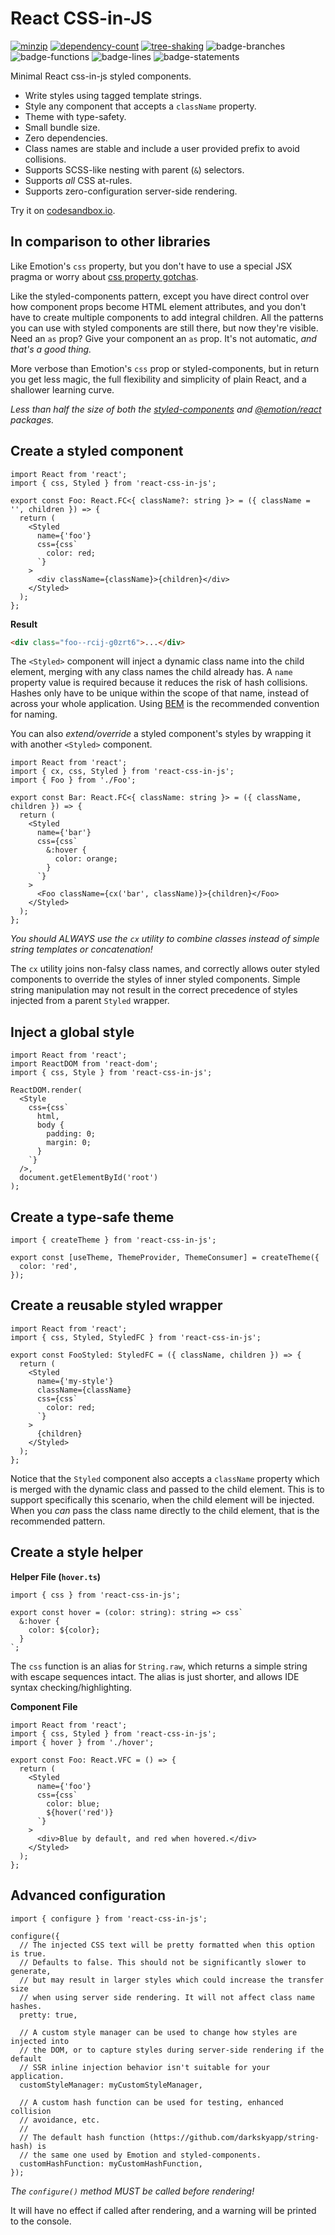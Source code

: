 # React CSS-in-JS

[![minzip](https://badgen.net/bundlephobia/minzip/react-css-in-js@1.0.7-prerelease.0)](https://bundlephobia.com/result?p=react-css-in-js@1.0.7-prerelease.0)
[![dependency-count](https://badgen.net/bundlephobia/dependency-count/react-css-in-js@1.0.7-prerelease.0)](https://bundlephobia.com/result?p=react-css-in-js@1.0.7-prerelease.0)
[![tree-shaking](https://badgen.net/bundlephobia/tree-shaking/react-css-in-js@1.0.7-prerelease.0)](https://bundlephobia.com/result?p=react-css-in-js@1.0.7-prerelease.0)
![badge-branches](coverage/badge-branches.svg)
![badge-functions](coverage/badge-functions.svg)
![badge-lines](coverage/badge-lines.svg)
![badge-statements](coverage/badge-statements.svg)

Minimal React css-in-js styled components.

- Write styles using tagged template strings.
- Style any component that accepts a `className` property.
- Theme with type-safety.
- Small bundle size.
- Zero dependencies.
- Class names are stable and include a user provided prefix to avoid collisions.
- Supports SCSS-like nesting with parent (`&`) selectors.
- Supports _all_ CSS at-rules.
- Supports zero-configuration server-side rendering.

Try it on [codesandbox.io](https://codesandbox.io/s/react-css-in-js-iup6f).

## In comparison to other libraries

Like Emotion's `css` property, but you don't have to use a special JSX pragma or worry about [css property gotchas](https://emotion.sh/docs/css-prop#gotchas).

Like the styled-components pattern, except you have direct control over how component props become HTML element attributes, and you don't have to create multiple components to add integral children. All the patterns you can use with styled components are still there, but now they're visible. Need an `as` prop? Give your component an `as` prop. It's not automatic, _and that's a good thing._

More verbose than Emotion's `css` prop or styled-components, but in return you get less magic, the full flexibility and simplicity of plain React, and a shallower learning curve.

_Less than half the size of both the [styled-components](https://bundlephobia.com/result?p=styled-components) and [@emotion/react](https://bundlephobia.com/result?p=@emotion/react) packages._

## Create a styled component

```tsx
import React from 'react';
import { css, Styled } from 'react-css-in-js';

export const Foo: React.FC<{ className?: string }> = ({ className = '', children }) => {
  return (
    <Styled
      name={'foo'}
      css={css`
        color: red;
      `}
    >
      <div className={className}>{children}</div>
    </Styled>
  );
};
```

**Result**

```html
<div class="foo--rcij-g0zrt6">...</div>
```

The `<Styled>` component will inject a dynamic class name into the child element, merging with any class names the child already has. A `name` property value is required because it reduces the risk of hash collisions. Hashes only have to be unique within the scope of that name, instead of across your whole application. Using [BEM](http://getbem.com) is the recommended convention for naming.

You can also _extend/override_ a styled component's styles by wrapping it with another `<Styled>` component.

```tsx
import React from 'react';
import { cx, css, Styled } from 'react-css-in-js';
import { Foo } from './Foo';

export const Bar: React.FC<{ className: string }> = ({ className, children }) => {
  return (
    <Styled
      name={'bar'}
      css={css`
        &:hover {
          color: orange;
        }
      `}
    >
      <Foo className={cx('bar', className)}>{children}</Foo>
    </Styled>
  );
};
```

_You should ALWAYS use the `cx` utility to combine classes instead of simple string templates or concatenation!_

The `cx` utility joins non-falsy class names, and correctly allows outer styled components to override the styles of inner styled components. Simple string manipulation may not result in the correct precedence of styles injected from a parent `Styled` wrapper.

## Inject a global style

```tsx
import React from 'react';
import ReactDOM from 'react-dom';
import { css, Style } from 'react-css-in-js';

ReactDOM.render(
  <Style
    css={css`
      html,
      body {
        padding: 0;
        margin: 0;
      }
    `}
  />,
  document.getElementById('root')
);
```

## Create a type-safe theme

```tsx
import { createTheme } from 'react-css-in-js';

export const [useTheme, ThemeProvider, ThemeConsumer] = createTheme({
  color: 'red',
});
```

## Create a reusable styled wrapper

```tsx
import React from 'react';
import { css, Styled, StyledFC } from 'react-css-in-js';

export const FooStyled: StyledFC = ({ className, children }) => {
  return (
    <Styled
      name={'my-style'}
      className={className}
      css={css`
        color: red;
      `}
    >
      {children}
    </Styled>
  );
};
```

Notice that the `Styled` component also accepts a `className` property which is merged with the dynamic class and passed to the child element. This is to support specifically this scenario, when the child element will be injected. When you _can_ pass the class name directly to the child element, that is the recommended pattern.

## Create a style helper

**Helper File (`hover.ts`)**

```tsx
import { css } from 'react-css-in-js';

export const hover = (color: string): string => css`
  &:hover {
    color: ${color};
  }
`;
```

The `css` function is an alias for `String.raw`, which returns a simple string with escape sequences intact. The alias is just shorter, and allows IDE syntax checking/highlighting.

**Component File**

```tsx
import React from 'react';
import { css, Styled } from 'react-css-in-js';
import { hover } from './hover';

export const Foo: React.VFC = () => {
  return (
    <Styled
      name={'foo'}
      css={css`
        color: blue;
        ${hover('red')}
      `}
    >
      <div>Blue by default, and red when hovered.</div>
    </Styled>
  );
};
```

## Advanced configuration

```tsx
import { configure } from 'react-css-in-js';

configure({
  // The injected CSS text will be pretty formatted when this option is true.
  // Defaults to false. This should not be significantly slower to generate,
  // but may result in larger styles which could increase the transfer size
  // when using server side rendering. It will not affect class name hashes.
  pretty: true,

  // A custom style manager can be used to change how styles are injected into
  // the DOM, or to capture styles during server-side rendering if the default
  // SSR inline injection behavior isn't suitable for your application.
  customStyleManager: myCustomStyleManager,

  // A custom hash function can be used for testing, enhanced collision
  // avoidance, etc.
  //
  // The default hash function (https://github.com/darkskyapp/string-hash) is
  // the same one used by Emotion and styled-components.
  customHashFunction: myCustomHashFunction,
});
```

_The `configure()` method MUST be called before rendering!_

It will have no effect if called after rendering, and a warning will be printed to the console.
